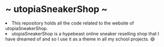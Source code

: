 # ~ utopiaSneakerShop ~
<li> This repository holds all the code related to the website of utopiaSneakerShop. </li>
<li> utopiaSneakerShop is a hypebeast online sneaker reselling shop that I have dreamed of and so I use it as a theme in all my school projects. 😄 </li>
